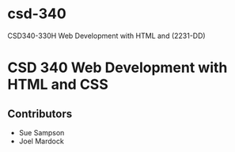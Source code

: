 # csd-340
CSD340-330H Web Development with HTML and (2231-DD)

<h1>CSD 340 Web Development with HTML and CSS</h1>
<h2>Contributors</h2>
<ul>
    <li>Sue Sampson</li>
    <li>Joel Mardock</li>
</ul>
